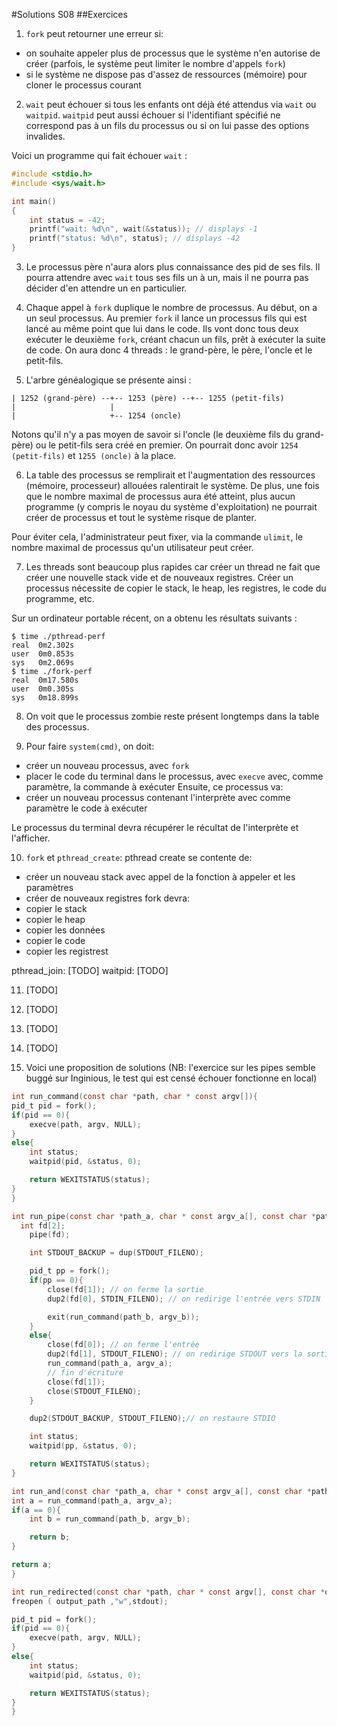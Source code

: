 #Solutions S08
##Exercices
1. `fork` peut retourner une erreur si:
  - on souhaite appeler plus de processus que le système n'en autorise de créer
  (parfois, le système peut limiter le nombre d'appels `fork`)
  - si le système ne dispose pas d'assez de ressources (mémoire) pour cloner le processus courant

2. `wait` peut échouer si tous les enfants ont déjà été attendus via `wait` ou `waitpid`.
  `waitpid` peut aussi échouer si l'identifiant spécifié ne correspond pas à un fils du processus ou si on lui passe des options invalides.

  Voici un programme qui fait échouer `wait` :
  ```c
  #include <stdio.h>
  #include <sys/wait.h>

  int main()
  {
      int status = -42;
      printf("wait: %d\n", wait(&status)); // displays -1
      printf("status: %d\n", status); // displays -42
  }
  ```

3. Le processus père n'aura alors plus connaissance des pid de ses fils. Il pourra attendre avec `wait` tous ses fils un à un, mais il ne pourra pas décider d'en attendre un en particulier.

4. Chaque appel à `fork` duplique le nombre de processus. Au début, on a un seul processus. Au premier `fork` il lance un processus fils qui est lancé au même point que lui dans le code. Ils vont donc tous deux exécuter le deuxième `fork`, créant chacun un fils, prêt à exécuter la suite de code. On aura donc 4 threads : le grand-père, le père, l'oncle et le petit-fils.

5. L'arbre généalogique se présente ainsi :
  ```
  | 1252 (grand-père) --+-- 1253 (père) --+-- 1255 (petit-fils)
  |                     |
  |                     +-- 1254 (oncle)
  ```
  Notons qu'il n'y a pas moyen de savoir si l'oncle (le deuxième fils du grand-père) ou le petit-fils sera créé en premier. On pourrait donc avoir `1254 (petit-fils)` et `1255 (oncle)` à la place.

6. La table des processus se remplirait et l'augmentation des ressources (mémoire, processeur)
  allouées ralentirait le système.
  De plus, une fois que le nombre maximal de processus aura été atteint, plus aucun programme (y compris
  le noyau du système d'exploitation) ne pourrait créer de processus et tout le système risque de planter.

  Pour éviter cela, l'administrateur peut fixer, via la commande `ulimit`, le nombre maximal de processus
  qu'un utilisateur peut créer.

7. Les threads sont beaucoup plus rapides car créer un thread ne fait que créer une nouvelle
  stack vide et de nouveaux registres. Créer un processus nécessite de copier le stack, le heap,
  les registres, le code du programme, etc.

  Sur un ordinateur portable récent, on a obtenu les résultats suivants :
  ```
  $ time ./pthread-perf
  real	0m2.302s
  user	0m0.853s
  sys	0m2.069s
  $ time ./fork-perf
  real	0m17.580s
  user	0m0.305s
  sys	0m18.899s
  ```

8. On voit que le processus zombie reste présent longtemps dans la table des processus.

9. Pour faire `system(cmd)`, on doit:
  - créer un nouveau processus, avec `fork`
  - placer le code du terminal dans le processus, avec `execve` avec, comme paramètre, la commande à exécuter
  Ensuite, ce processus va:
  - créer un nouveau processus contenant l'interprète avec comme paramètre le code à exécuter

  Le processus du terminal devra récupérer le récultat de l'interprète et l'afficher.

10. `fork` et `pthread_create`:
  pthread create se contente de:
  - créer un nouveau stack avec appel de la fonction à appeler et les paramètres
  - créer de nouveaux registres
  fork devra:
  - copier le stack
  - copier le heap
  - copier les données
  - copier le code
  - copier les registrest

  pthread_join: [TODO]
  waitpid: [TODO]

11. [TODO]

12. [TODO]

13. [TODO]

14. [TODO]

15. Voici une proposition de solutions (NB: l'exercice sur les pipes semble buggé sur Inginious, le test qui est
censé échouer fonctionne en local)

```c
int run_command(const char *path, char * const argv[]){
pid_t pid = fork();
if(pid == 0){
    execve(path, argv, NULL);
}
else{
    int status;
    waitpid(pid, &status, 0);

    return WEXITSTATUS(status);
}
}

int run_pipe(const char *path_a, char * const argv_a[], const char *path_b, char * const argv_b[]){
  int fd[2];
	pipe(fd);

	int STDOUT_BACKUP = dup(STDOUT_FILENO);

	pid_t pp = fork();
	if(pp == 0){
		close(fd[1]); // on ferme la sortie
		dup2(fd[0], STDIN_FILENO); // on redirige l'entrée vers STDIN

		exit(run_command(path_b, argv_b));
	}
	else{
		close(fd[0]); // on ferme l'entrée
		dup2(fd[1], STDOUT_FILENO); // on redirige STDOUT vers la sortie
		run_command(path_a, argv_a);
		// fin d'écriture
		close(fd[1]);
		close(STDOUT_FILENO);
	}

	dup2(STDOUT_BACKUP, STDOUT_FILENO);// on restaure STDIO

	int status;
	waitpid(pp, &status, 0);

	return WEXITSTATUS(status);
}

int run_and(const char *path_a, char * const argv_a[], const char *path_b, char * const argv_b[]){
int a = run_command(path_a, argv_a);
if(a == 0){
    int b = run_command(path_b, argv_b);

    return b;
}

return a;
}

int run_redirected(const char *path, char * const argv[], const char *output_path){
freopen ( output_path ,"w",stdout);

pid_t pid = fork();
if(pid == 0){
    execve(path, argv, NULL);
}
else{
    int status;
    waitpid(pid, &status, 0);

    return WEXITSTATUS(status);
}
}
```
